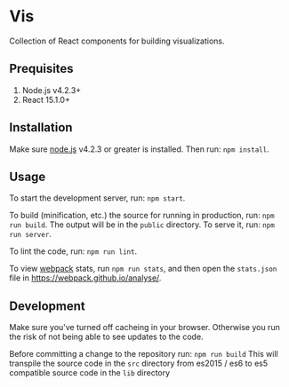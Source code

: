 Vis
=======

Collection of React components for building visualizations.

## Prequisites

1. Node.js v4.2.3+
2. React 15.1.0+


## Installation

Make sure [node.js](https://nodejs.org/) v4.2.3 or greater is installed. Then run: `npm install`.

## Usage

To start the development server, run: `npm start`.

To build (minification, etc.) the source for running in production, run: `npm run build`. The output will be in the `public` directory. To serve it, run: `npm run server`.

To lint the code, run: `npm run lint`.

To view [webpack](https://webpack.github.io/) stats, run `npm run stats`, and then open the `stats.json` file in https://webpack.github.io/analyse/.

## Development

Make sure you've turned off cacheing in your browser.  Otherwise you run the risk of not being able to see updates to the code.  

Before committing a change to the repository run: `npm run build`
This will transpile the source code in the `src` directory from es2015 / es6 to es5 compatible source code in the `lib` directory

